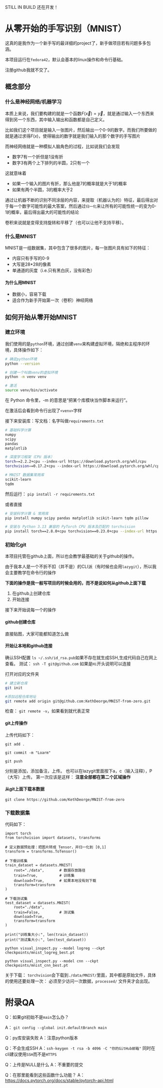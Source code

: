 STILL IN BUILD 还在开发！

# 从零开始的手写识别（MNIST）
这真的是我作为一个新手写的最详细的project了，新手做项目若有问题多多包涵。

本项目运行在`fedora42`，默认会基本的linux操作和命令行基础。

注册github我就不交了。
## 概念部分
### 什么是神经网络/机器学习
本质上来说，我们要构建的就是一个函数$F(\vec{x})=\vec{y}$，就是通过输入一个东西来得到另一个东西，其中输入输出和函数都是自己定义。

比如我们这个项目就是输入一张图片，然后输出一个0-9的数字。而我们所要做的就是通过求得$F(x)$，使得输出的数字就是我们输入的那个数字的手写图片

而神经网络就是一种模拟人脑角色的过程，比如说我们会发现
- 数字7有一个折但是1没有折
- 数字3有两个上下排列的半圆，2只有一个

这就意味着
- 如果一个输入的图片有折，那么他是7的概率就是大于1的概率
- 如果有两个半圆，3的概率大于2

通过让机器不断的识别不同涂层的内容，来提取（机器认为的）特征，最后得出对于每一个数字可能性的最大答案，然后通过`归一化`来让所有的可能性统一的变为0-1的概率，最后得出最大的可能性的结论

卷积来说就是变得支持旋转和平移了（也可以让他不支持平移）。
### 什么是MNIST
MNIST是一组数据集，其中包含了很多的图片，每一张图片具有如下的特征：
- 内容只有手写的0-9
- 大写是28\*28的像素
- 单通道的灰度（i.e.只有黑白灰，没有彩色）

#### 为什么用MNIST
- 数据小，容易下载
- 适合作为新手开始第一次（卷积）神经网络
## 如何开始从零开始MNIST
### 建立环境
我们使用的是`python`环境，通过创建`venv`来构建虚拟环境，隔绝和主程序的环境，具体操作如下：
```zsh
# 确定python环境
python --version

# 创建一个叫做venv的虚拟环境
python -m venv venv

# 激活
source venv/bin/activate
```

在 Python 命令里，-m 的意思是“把某个库模块当作脚本来运行”。

在激活后会看到命令行出现了`<venv>`字样

接下来安装库：写文档：名字叫做`requirements.txt`
```zsh
# 基础科学计算
numpy
scipy
pandas
matplotlib

# 深度学习框架（CPU 版本）
torch==2.2.2+cpu --index-url https://download.pytorch.org/whl/cpu
torchvision==0.17.2+cpu --index-url https://download.pytorch.org/whl/cpu

# MNIST 数据集常用库
scikit-learn
tqdm

```

然后运行：
`pip install -r requirements.txt`

或者直接
```zsh
# 安装科学计算 & 常用库
pip install numpy scipy pandas matplotlib scikit-learn tqdm pillow

# 安装与 Python 3.13 兼容的 PyTorch CPU 版本及匹配的 torchvision
pip install torch==2.8.0+cpu torchvision==0.23.0+cpu --index-url https://download.pytorch.org/whl/cpu
```
### 初始化git
本项目托管在github上面，所以也会教学最基础的关于github的操作。

由于我本人是一个不折不扣（并不是）的CLI派（有时候也会用`lazygit`），所以我会主要教学在命令行的操作

**下面的操作是我一般写项目的时候会用的，而不是说如何从github上面下载**
1. 在github上创建仓库
2. 开始连接

接下来开始说每一个的操作
#### github创建仓库
直接贴图，大家可能都知道怎么做

#### 开始让本地和github连接
确认SSH配置
`ls ~/.ssh/id_rsa.pub`如果不存在就生成SSH,生成代码自己在网上查看。
测试：
`ssh -T git@github.com`
如果是`Hi`开头说明可以连接

打开对应的文件夹
```zsh
# 建立新仓库
git init

#添加远程仓库地址
git remote add origin git@github.com:KethDeorge/MNIST-from-zero.git
```
检查：
`git remote -v`，如果看到就代表正常

#### git上传操作
上传代码如下：
```
git add .

git commit -m "Loarm"

git push
```
分别是添加，添加备注，上传。
也可以在lazygit里面按下a，c（输入注释），P（大写）上传。
第一次应该是这样：
**注意全部都在第二个区域操作**

#### 从git上面下载本数据
`git clone https://github.com/KethDeorge/MNIST-from-zero`

### 下载数据集
代码如下：
```
import torch
from torchvision import datasets, transforms

# 定义数据预处理：把图片转成 Tensor，并归一化到 [0,1]
transform = transforms.ToTensor()

# 下载训练集
train_dataset = datasets.MNIST(
    root="./data",       # 数据存放路径
    train=True,          # 训练集
    download=True,       # 如果本地没有则下载
    transform=transform
)

# 下载测试集
test_dataset = datasets.MNIST(
    root="./data",
    train=False,         # 测试集
    download=True,
    transform=transform
)

print("训练集大小:", len(train_dataset))
print("测试集大小:", len(test_dataset))

```


`python visual_inspect.py --model logreg --ckpt checkpoints/mnist_logreg_best.pt`

`python visual_inspect.py --model cnn --ckpt checkpoints/mnist_cnn_best.pt`

关于下载：
`torchvision`会下载到`./data/MNIST/`里面，其中都是原始文件，具体的使用还要处理一次：
必须至少访问一次数据，`processed/` 文件夹才会出现。


# 附录QA
Q：如果git初始不是`main`怎么办？

A：
`git config --global init.defaultBranch main`

Q：py库安装失败
A：注意python版本

Q：不会生成SSH
A：`ssh-keygen -t rsa -b 4096 -C "你的GitHub邮箱"`
同时在cli建议使用`SSH`而不是`HTTPS`

Q：上传是NULL是什么
A：不重要的提交

Q：在那里能看到这些函数什么功能？
A：https://docs.pytorch.org/docs/stable/pytorch-api.html
